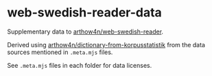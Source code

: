 # web-swedish-reader-data

Supplementary data to [arthow4n/web-swedish-reader](https://github.com/arthow4n/web-swedish-reader).

Derived using [arthow4n/dictionary-from-korpusstatistik](https://github.com/arthow4n/dictionary-from-korpusstatistik) from the data sources mentioned in `.meta.mjs` files.

See `.meta.mjs` files in each folder for data licenses.
